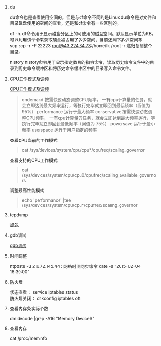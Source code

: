 1. du  

   du命令也是查看使用空间的，但是与df命令不同的是Linux du命令是对文件和目录磁盘使用的空间的查看，还是和df命令有一些区别的。

   df -h. df命令用于显示磁盘分区上的可使用的磁盘空间。默认显示单位为KB。可以利用该命令来获取硬盘被占用了多少空间，目前还剩下多少空间等  
   scp   scp -r -P 22223 root@43.224.34.73:/home/lk /root    -r  递归复制整个目录。

   history history命令用于显示指定数目的指令命令，读取历史命令文件中的目录到历史命令缓冲区和将历史命令缓冲区中的目录写入命令文件。


2. CPU工作模式及调频

   [CPU工作模式及调频](http://www.simlinux.com/2017/03/24/cpu-model-freq.html)

   > ondemand	   按需快速动态调整CPU频率， 一有cpu计算量的任务，就会立即达到最大频率运行，等执行完毕就立即回到最低频率（阙值为 95%）
   > performance	运行于最大频率
   > conservative	按需快速动态调整CPU频率， 一有cpu计算量的任务，就会立即达到最大频率运行，等执行完毕就立即回到最低频率（阙值为 75%）
   > powersave	   运行于最小频率
   > userspace	   运行于用户指定的频率

   查看CPU当前的工作模式  
   > cat /sys/devices/system/cpu/cpu*/cpufreq/scaling_governor

   查看支持的CPU工作模式
   > cat /sys/devices/system/cpu/cpu0/cpufreq/scaling_available_governors

   调整最高性能模式
   > echo 'performance' |tee /sys/devices/system/cpu/cpu*/cpufreq/scaling_governor

3. tcpdump

   [抓包](https://www.cnblogs.com/chyingp/p/linux-command-tcpdump.html)


4. gdb调试

   [gdb调试](https://legacy.gitbook.com/book/wizardforcel/100-gdb-tips/details)

5. 时间调整

   ntpdate -u 210.72.145.44 :
   网络时间同步命令  date -s "2015-02-04 16:30:00"

6. 防火墙

   状态查看：  service iptables status  
   防火墙关闭：  chkconfig iptables off  

7. 查看内存条实际个数

   dmidecode |grep -A16 "Memory Device$"  

8. 查看内存

   cat /proc/meminfo  

